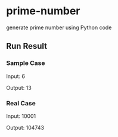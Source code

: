 # prime-number
generate prime number
using Python code

## Run Result

### Sample Case

Input: 6

Output: 13

### Real Case

Input: 10001

Output: 104743

